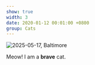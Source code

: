 ```yaml
---
show: true
width: 3
date: 2020-01-12 00:01:00 +0800
group: Cats
---
```

<div>
<img src="{{ 'assets/images/etc/cat1.jpg' }}" class="img-fluid rounded-xl" data-toggle="tooltip" data-placement="top" title="2025-05-17, Baltimore">
<div class="card-body">
    <p class="card-text">
      Meow! I am a <b>brave</b>  cat.
    </p>
</div>
</div>